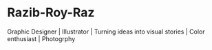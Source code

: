 # Razib-Roy-Raz
Graphic Designer | Illustrator | Turning ideas into visual stories | Color enthusiast | Photogrphy
